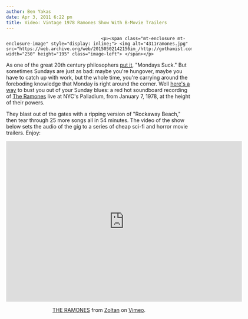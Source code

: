 ```yaml
---
author: Ben Yakas
date: Apr 3, 2011 6:22 pm
title: Video: Vintage 1978 Ramones Show With B-Movie Trailers
---
```


	
										<p><span class="mt-enclosure mt-enclosure-image" style="display: inline;"> <img alt="4311ramones.jpg" src="https://web.archive.org/web/20150502142156im_/http://gothamist.com/attachments/byakas/4311ramones.jpg" width="250" height="195" class="image-left"> </span></p>

<p>As one of the great 20th century philosophers <a href="https://web.archive.org/web/20150502142156/http://www.facebook.com/pages/Garfield-was-right-Mondays-suck-/117785374901143">put it</a>, &quot;Mondays Suck.&quot; But sometimes Sundays are just as bad: maybe you&apos;re hungover, maybe you have to catch up with work, but the whole time, you&apos;re carrying around the foreboding knowledge that Monday is right around the corner. Well <a href="https://web.archive.org/web/20150502142156/http://www.npr.org/blogs/allsongs/2011/04/03/135087738/the-ramones-live-26-songs-in-54-minutes">here&apos;s a way</a> to bust you out of your Sunday blues: a red hot soundboard recording of <a href="https://web.archive.org/web/20150502142156/http://gothamist.com/tags/theramones">The Ramones</a> live at NYC&apos;s Palladium, from January 7, 1978, at the height of their powers.</p>

<p>They blast out of the gates with a ripping version of &quot;Rockaway Beach,&quot; then tear through 25 more songs all in 54 minutes. The video of the show below sets the audio of the gig to a series of cheap sci-fi and horror movie trailers. Enjoy:</p>

<div style="text-align: center;"><iframe src="https://web.archive.org/web/20150502142156if_/http://player.vimeo.com/video/21836858" width="640" height="436" frameborder="0"></iframe><p><a href="https://web.archive.org/web/20150502142156/http://vimeo.com/21836858">THE RAMONES</a> from <a href="https://web.archive.org/web/20150502142156/http://vimeo.com/user5940918">Zoltan</a> on <a href="https://web.archive.org/web/20150502142156/http://vimeo.com/">Vimeo</a>.</p></div>					
										
									
				